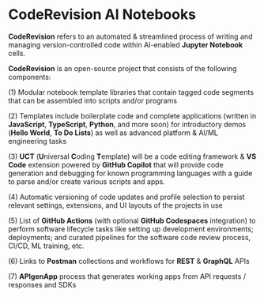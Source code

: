 # CodeRevision AI Notebooks

**CodeRevision** refers to an automated & streamlined process of writing and managing version-controlled code within AI-enabled **Jupyter Notebook** cells.

**CodeRevision** is an open-source project that consists of the following components:

(1) Modular notebook template libraries that contain tagged code segments that can be assembled into scripts and/or programs

(2) Templates include boilerplate code and complete applications (written in **JavaScript**, **TypeScript**, **Python**, and more soon) for introductory demos (**Hello World**, **To Do Lists**) as well as advanced platform & AI/ML engineering tasks

(3) **UCT** (**U**niversal **C**oding **T**emplate) will be a code editing framework & **VS Code** extension powered by **GitHub Copilot** that will provide code generation and debugging for known programming languages with a guide to parse and/or create various scripts and apps.

(4) Automatic versioning of code updates and profile selection to persist relevant settings, extensions, and UI layouts of the projects in use 

(5) List of **GitHub Actions** (with optional **GitHub Codespaces** integration) to perform software lifecycle tasks like setting up development environments; deployments; and curated pipelines for the software code review process, CI/CD, ML training, etc.

(6) Links to **Postman** collections and workflows for **REST** & **GraphQL** APIs

(7) **APIgenApp** process that generates working apps from API requests / responses and SDKs
